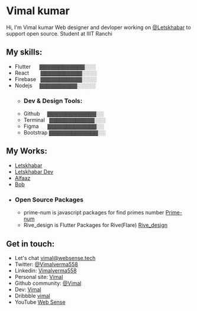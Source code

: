 # Vimal kumar
Hi, I'm Vimal kumar Web designer and devloper working on [@Letskhabar](https://github.com/letskhabar) to support open source. Student at IIIT Ranchi

## My skills:
- Flutter &nbsp; &nbsp; &nbsp;▓▓▓▓▓▓▓▓▓▓▓▓░░░
- React &nbsp; &nbsp; &nbsp; &nbsp;▓▓▓▓▓▓▓▓▓▓▓░░░░
- Firebase &nbsp; ▓▓▓▓▓▓▓▓▓▓▓░░░░
- Nodejs &nbsp; &nbsp; ▓▓▓▓▓▓▓▓▓▓░░░░░
  - ### Dev & Design Tools:
  - Github &nbsp; &nbsp;  ▓▓▓▓▓▓▓▓▓▓▓▓▓░░
  - Terminal &nbsp; ▓▓▓▓▓▓▓▓▓▓▓▓░░░
  - Figma &nbsp; &nbsp;&nbsp;   ▓▓▓▓▓▓▓▓▓▓▓▓▓░░
  - Bootstrap ▓▓▓▓▓▓▓▓▓▓▓▓▓░░

## My Works:
- [Letskhabar](https://letskhabar.com)
- [Letskhabar Dev](https://dev.letskhabar.com)
- [Alfaaz](https://alfaaz.letskhabar.com)
- [Bob](#)
- ### Open Source Packages
  - prime-num is javascript packages for find primes number [Prime-num](https://www.npmjs.com/package/prime-num)
  - Rive_design is Flutter Packages for Rive(Flare) [Rive_design](https://pub.dev/packages/rive_design)

## Get in touch:
- Let's chat [vimal@websense.tech](mailto:vimal@websense.tech)
- Twitter: [@Vimalverma558](https://twitter.com/Vimalverma558)
- Linkedin: [Vimalverma558](https://www.linkedin.com/in/vimalverma558)
- Personal site: [Vimal](https://vimal.letskhabar.com)
- Github community: [@Vimal](https://github.community/u/vimal)
- Dev: [Vimal](https://dev.to/vimal)
- Dribbble [vimal](https://dribbble.com/vimalverma)
- YouTube [Web Sense](https://dribbble.com/vimalverma)

